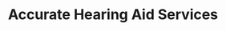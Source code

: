 ---
title: "Accurate Hearing Aid Services"
url: /winfield/accurate-hearing-aid-services/
shop: Hörgeräte
---